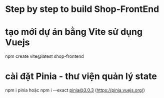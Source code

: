 # Step by step to build Shop-FrontEnd

# tạo mới dự án bằng Vite sử dụng Vuejs
npm create vite@latest shop-frontend <!-- shop-frontend là tên dự án muốn đặt -->

# cài đặt Pinia - thư viện quản lý state
npm i pinia
hoặc npm i --exact pinia@3.0.3
(https://pinia.vuejs.org/)

